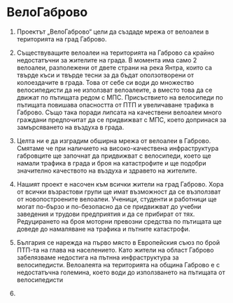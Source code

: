 # **ВелоГаброво**

1. Проектът „ВелоГаброво“ цели да създаде мрежа от велоалеи в територията на град Габрово.

2. Съществуващите велоалеи на територията на Габрово са крайно недостатъчни за жителите на града. В момента има само 2 велоалеи, разполежени от двете страни на река Янтра, които са твърде къси и твърде тесни за да бъдат оползотворени от колоездачите в града. Това от себе си води до множество велосипедисти да не използват велоалеите, а вместо това да се движат по пътищата редом с МПС. Присъствието на велосипеди по пътищата повишава опасността от ПТП и увеличаване трафика в Габрово. Също така поради липсата на качествени велоалеи много граждани предпочитат да се придвижват с МПС, което допринася за замърсяването на въздуха в града.

3. Целта ни е да изградим обширна мрежа от велоалеи в Габрово. Смятаме че при наличието на високо-качествена инфраструктура габровците ще започнат да придвижват с велосипеди, което ще намали трафика в града и броя на катастрофите и ще подобри значително качеството на въздуха и здравето на жителите.

4. Нашият проект е насочен към всички жители на град Габрово. Хора от всички възрастови групи ще имат възможност да се възползват от новопостроените велоалеи. Ученици, студенти и работници ще могат по-бързо и по-безопасно да се придвижват до учебни заведения и трудови предприятия и да се прибират от тях. Редуцирането на броя моторни превозни средства по пътищата ще доведе до намаляване на трафика и пътните катастрофи.

5. България се нарежда на първо място в Европейския съюз по брой ПТП-та на глава на населението. Като жители на област Габрово забелязваме недостига на пътнна инфраструктура за велосипедисти. Велоалеята на територията на община Габрово е с недостатъчна големина, което води до използването на пътищата от велосипедисти

6.

